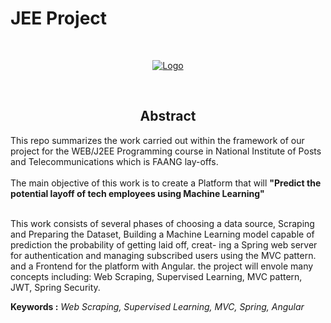 # JEE Project

<br />
<p align="center">
  <a href="">
    <img src="https://raw.githubusercontent.com/pizasteve/JEE-Project/main/Assets/FAANG%20Layoffs.png" alt="Logo">
  </a>
</p>
<br>

</span>
<h2 style="text-align:center">Abstract</h2>
This repo summarizes the work carried out within the framework
of our project for the WEB/J2EE Programming course in National
Institute of Posts and Telecommunications which is FAANG lay-offs.
<br>
<br>
The main objective of this work is to create a Platform that will
<b>"Predict the potential layoff of tech employees using Machine Learning"</b>
<br>
<br>

This work consists of several phases of choosing a data source,
Scraping and Preparing the Dataset, Building a Machine Learning
model capable of prediction the probability of getting laid off, creat-
ing a Spring web server for authentication and managing subscribed
users using the MVC pattern. and a Frontend for the platform with
Angular. the project will envole many concepts including: Web
Scraping, Supervised Learning, MVC pattern, JWT, Spring Security.

<b>Keywords :</b> *Web Scraping, Supervised Learning, MVC, Spring, Angular*


